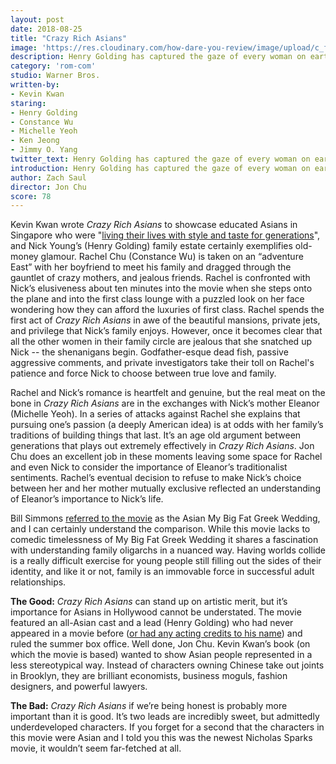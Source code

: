 ```yaml
---
layout: post
date: 2018-08-25
title: "Crazy Rich Asians"
image: 'https://res.cloudinary.com/how-dare-you-review/image/upload/c_fill,h_399,w_760/v1529788824/crazy-rich-asians.jpg'
description: Henry Golding has captured the gaze of every woman on earth this summer, thanks to the success of Crazy Rich Asians. The movie is probably more important than it is good, but still deserves our attention.
category: 'rom-com'
studio: Warner Bros.
written-by:
- Kevin Kwan
staring:
- Henry Golding
- Constance Wu
- Michelle Yeoh
- Ken Jeong
- Jimmy O. Yang
twitter_text: Henry Golding has captured the gaze of every woman on earth this summer, thanks to the success of Crazy Rich Asians. The movie is probably more important than it is good, but still deserves our attention.
introduction: Henry Golding has captured the gaze of every woman on earth this summer, thanks to the success of Crazy Rich Asians. The movie is probably more important than it is good, but still deserves our attention.
author: Zach Saul
director: Jon Chu
score: 78
---
```




Kevin Kwan wrote *Crazy Rich Asians* to showcase educated Asians in Singapore who were "[living their lives with  style and taste for generations](https://www.townandcountrymag.com/leisure/arts-and-culture/g22143613/kevin-kwan-interview-family-crazy-rich-asians/)", and Nick Young’s (Henry Golding) family estate certainly exemplifies old-money glamour. Rachel Chu (Constance Wu) is taken on an “adventure East” with her boyfriend to meet his family and dragged through the gauntlet of crazy mothers, and jealous friends. Rachel is confronted with Nick’s elusiveness about ten minutes into the movie when she steps onto the plane and into the first class lounge with a puzzled look on her face wondering how they can afford the luxuries of first class. Rachel spends the first act of *Crazy Rich Asians* in awe of the beautiful mansions, private jets, and privilege that Nick’s family enjoys. However, once it becomes clear that all the other women in their family circle are jealous that she snatched up Nick -- the shenanigans begin. Godfather-esque dead fish, passive aggressive comments, and private investigators take their toll on Rachel's patience and force Nick to choose between true love and family.

Rachel and Nick’s romance is heartfelt and genuine, but the real meat on the bone in *Crazy Rich Asians* are in the exchanges with Nick’s mother Eleanor (Michelle Yeoh). In a series of attacks against Rachel she explains that pursuing one’s passion (a deeply American idea) is at odds with her family’s traditions of building things that last. It’s an age old argument between generations that plays out extremely effectively in *Crazy Rich Asians*. Jon Chu does an excellent job in these moments leaving some space for Rachel and even Nick to consider the importance of Eleanor’s traditionalist sentiments. Rachel’s eventual decision to refuse to make Nick’s choice between her and her mother mutually exclusive reflected an understanding of Eleanor’s importance to Nick’s life.     

Bill Simmons [referred to the movie](https://www.theringer.com/the-bill-simmons-podcast/2018/8/20/17761438/saving-the-rock-crazy-rich-asians-and-summerslam-2018) as the Asian My Big Fat Greek Wedding, and I can certainly understand the comparison. While this movie lacks to comedic timelessness of My Big Fat Greek Wedding it shares a fascination with understanding family oligarchs in a nuanced way. Having worlds collide is a really difficult exercise for young people still filling out the sides of their identity, and like it or not, family is an immovable force in successful adult relationships.  

**The Good:** *Crazy Rich Asians* can stand up on artistic merit, but it’s importance for Asians in Hollywood cannot be understated. The movie featured an all-Asian cast and a lead (Henry Golding) who had never appeared in a movie before ([or had any acting credits to his name](https://www.youtube.com/watch?v=KWa9K_rKIZU)) and ruled the summer box office. Well done, Jon Chu. Kevin Kwan’s book (on which the movie is based) wanted to show Asian people represented in a less stereotypical way. Instead of characters owning Chinese take out joints in Brooklyn, they are brilliant economists, business moguls, fashion designers, and powerful lawyers.  

 **The Bad:** *Crazy Rich Asians* if we’re being honest is probably more important than it is good. It’s two leads are incredibly sweet, but admittedly underdeveloped characters. If you forget for a second that the characters in this movie were Asian and I told you this was the newest Nicholas Sparks movie, it wouldn’t seem far-fetched at all.

